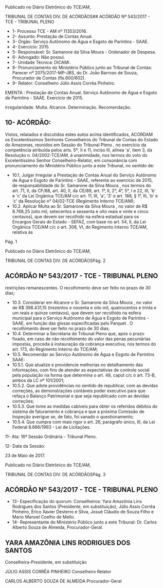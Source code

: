Publicado  no  Diário Eletrônico do TCE/AM,

TRIBUNAL DE CONTAS DIV. DE  ACÓRDÃOS## ACÓRDÃO Nº 543/2017 - TCE - TRIBUNAL PLENO

- 1- Processo TCE - AM nº 11353/2016.
- 2- Assunto: Prestação de Contas Anual.
- 3- Órgão: Serviço Autônomo de Água e Esgoto de Parintins - SAAE.
- 4- Exercício: 2015.
- 5- Responsável: Sr. Samarone da Silva Moura - Ordenador de Despesa.
- 6- Advogado: Não possui.
- 7- Unidade Técnica: DICAMI.
- 8- Pronunciamento  do Ministério  Público  junto  ao Tribunal  de Contas: Parecer  nº 2075/2017-MP-JBS, do Dr. João Barroso de Souza, Procurador de Contas (fls.600/602).
- 9- Relator: Conselheiro Júlio Assis Corrêa Pinheiro.

EMENTA : Prestação de Contas Anual. Serviço Autônomo de  Água e Esgoto de Parintins  - SAAE. Exercício de 2015.

Irregularidade. Multa. Alcance. Determinação. Recomendação.

## 10-  ACÓRDÃO:

Vistos, relatados e discutidos estes autos acima identificados, ACORDAM os Excelentíssimos Senhores Conselheiros do Tribunal de Contas do Estado do Amazonas, reunidos em Sessão do Tribunal Pleno , no exercício da competência atribuída pelos arts. 5º, II e 11, inciso III, alínea 'a', item 3, da Resolução n. 04/2002-TCE/AM, à unanimidade, nos termos do voto do Excelentíssimo Senhor Conselheiro-Relator, em consonância com pronunciamento do Ministério Público junto a este Tribunal, no sentido de:

- 10.1.  Julgar Irregular a Prestação de Contas Anual do Serviço Autônomo de Água e Esgoto de Parintins - SAAE, referente ao exercício de 2015, de responsabilidade do Sr. Samarone da Silva Moura , nos termos do art. 71, II, da CF/88, art. 40, II, da CE/89, art. 1°, II, 2°, 4°, 5°, I e 22, III, 'b' e 'c' da Lei Orgânica TCE/AM c/c art. 11, III, 'a', '3' e art. 188, § 1°, III, 'b' e 'c' da Resolução n° 04/02-TCE (Regimento Interno TCE/AM);
- 10.2.  Aplicar  Multa ao Sr.  Samarone  da  Silva  Moura , no  valor  de R$ 8.768,25 (oito  mil,  setecentos  e  sessenta  e  oito  reais  e  vinte  e  cinco centavos), que devem ser recolhido na esfera estadual para os Encargos Gerais  do  Estado  -  SEFAZ,  com  base  no  art.  54,  II,  da  Lei  Orgânica TCE/AM  c/c  o  art.  308,  VI,  do  Regimento  Interno  TCE/AM,  relativa  às

Pág. 1

Publicado  no  Diário Eletrônico do TCE/AM,

TRIBUNAL DE CONTAS DIV. DE  ACÓRDÃOSPág. 2

## ACÓRDÃO Nº 543/2017 - TCE - TRIBUNAL PLENO

restrições remanescentes. O recolhimento deve ser feito no prazo de 30 dias;

- 10.3.  Considerar em Alcance o Sr. Samarone da Silva Moura ,  no  valor  de R$ 398.431,15 (trezentos e noventa e oito mil, quatrocentos e trinta e um reais e quinze centavos), que devem ser recolhido na esfera municipal para  o Serviço  Autônomo  de  Água  e  Esgoto  de  Parintins  -  SAAE,  em função das glosas especificadas pelo Parquet . O recolhimento deve ser feito no prazo de 30 dias;
- 10.4.  Determinar a Secretaria do Tribunal Pleno que, após o prazo fixado, em caso  de  não  recolhimento  do  valor  das  penas  pecuniárias  impostas, proceda à instauração da cobrança executiva, nos termos do art. 173, do Regimento Interno do TCE/AM;
- 10.5.  Recomendar ao  Serviço  Autônomo  de  Água  e  Esgoto  de  Parintins  SAAE:
- 10.5.1. Que  atualize  e  providencie  melhorias  no  detalhamento das informações, com fins de atender as expectativas de controle social pela população na forma que determina o art. 48, caput c/c o art. 73-B, ambos da LC nº 101/2001;
- 10.5.2. Que adote providências no sentido de republicar, com as devidas  correções,  as  demonstrações  contáveis  poder executivo para  que refaça o Balanço Patrimonial e  que seja republicado com as devidas correções;
- 10.5.3. Que tome as medidas cabíveis para obter os referidos débitos do sistema de faturamento e cobrança e que a próxima Comissão de Inspeção averigue se, de fato, foi sanado o questionamento;
- 10.5.4. Que cumpra com mais rigor o art. 26, parágrafo único, III, da Lei Federal 8.666/1993 - Lei de Licitações.

11-  Ata: 16ª Sessão Ordinária - Tribunal Pleno.

12-  Data da Sessão:

23 de Maio de 2017.

Publicado  no  Diário Eletrônico do TCE/AM,

TRIBUNAL DE CONTAS DIV. DE  ACÓRDÃOSPág. 3

## ACÓRDÃO Nº 543/2017 - TCE - TRIBUNAL PLENO

- 13-  Especificação  do  quorum: Conselheiros: Yara  Amazônia  Lins  Rodrigues  dos Santos  (Presidente,  em  substituição),  Júlio  Assis  Corrêa  Pinheiro,  Érico  Xavier Desterro e Silva, Josué Cláudio de Souza Filho e Mario Manoel Coelho de Mello.
- 14-  Representante  do  Ministério  Público  junto  a  este Tribunal: Dr. Carlos  Alberto Souza de Almeida, Procurador-Geral.

## YARA AMAZÔNIA LINS RODRIGUES DOS SANTOS

Conselheira-Presidente, em substituição

JÚLIO ASSIS CORRÊA PINHEIRO Conselheiro Relator

CARLOS ALBERTO SOUZA DE ALMEIDA Procurador-Geral